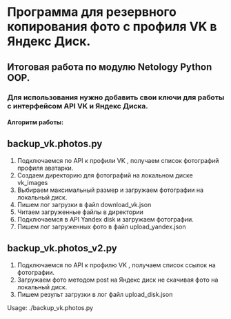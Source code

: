 #  Программа для резервного копирования фото  с профиля VK в Яндекс Диск.
## Итоговая работа по модулю Netology Python OOP.
### Для использования нужно добавить свои ключи для работы с интерфейсом API VK и Яндекс Диска.

#### Алгоритм работы:
## backup_vk.photos.py
1. Подключаемся по API к профили VK , получаем список фотографий профиля аватарки.
2. Создаем директорию для фотографий на локальном диске vk_images
3. Выбираем максимальный размер и загружаем фотографии на локальный диск.
4. Пишем лог загрузки в файл download_vk.json
5. Читаем загруженные файлы в директории
6. Подключаемся в API Yandex disk и загружаем фотографии.
7. Пишем лог загруженных фото в файл upload_yandex.json

## backup_vk.photos_v2.py
1. Подключаемся по API к профилю VK , получаем список ссылок на фотографии.
2. Загружаем фото методом post на Яндекс диск не скачивая фото на локальный диск.
3. Пишем результ загрузки в лог файл upload_disk.json

Usage: 
./backup_vk.photos.py


